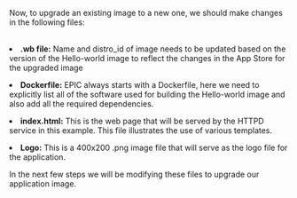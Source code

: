 Now, to upgrade an existing image to a new one, we should make changes in the following files:
<br>
<br><b><li>.wb file:</b> Name and distro_id of image needs to be updated based on the version of the Hello-world image to reflect the changes in the App Store for the upgraded image

<b><li>Dockerfile:</b> EPIC always starts with a Dockerfile, here we need to explicitly list all of the software used for building the Hello-world image and also add all the required dependencies.

<b><li>index.html:</b> This is the web page that will be served by the HTTPD service in this example. This file illustrates the use of various templates.

<b><li>Logo:</b> This is a 400x200 .png image file that will serve as the logo file for the application.


In the next few steps we will be modifying these files to upgrade our application image.


